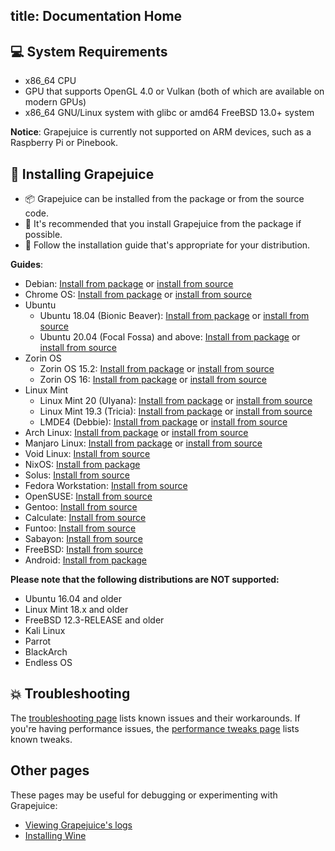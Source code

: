 title: Documentation Home
---

## 💻 System Requirements

 - x86_64 CPU
 - GPU that supports OpenGL 4.0 or Vulkan (both of which are available on modern GPUs)
 - x86_64 GNU/Linux system with glibc or amd64 FreeBSD 13.0+ system

**Notice**: Grapejuice is currently not supported on ARM devices, such as a Raspberry Pi or Pinebook.

## 🚀 Installing Grapejuice

 - 📦 Grapejuice can be installed from the package or from the source code. 
 - 🚀 It's recommended that you install Grapejuice from the package if possible.
 - 🌱 Follow the installation guide that's appropriate for your distribution.

**Guides**:

- Debian: [Install from package](Installing-from-package/Debian-10-and-similar) or
  [install from source](Installing-from-source/Debian-10-and-similar)
- Chrome OS: [Install from package](Installing-from-package/Debian-10-and-similar) or
  [install from source](Installing-from-source/Debian-10-and-similar)
- Ubuntu
  - Ubuntu 18.04 (Bionic Beaver): [Install from package](Installing-from-package/Ubuntu-18.04-and-similar) or
    [install from source](Installing-from-source/Ubuntu-18.04-and-similar)
  - Ubuntu 20.04 (Focal Fossa) and above: [Install from package](Installing-from-package/Debian-10-and-similar) or
    [install from source](Installing-from-source/Debian-10-and-similar)
- Zorin OS
  - Zorin OS 15.2: [Install from package](Installing-from-package/Ubuntu-18.04-and-similar) or
    [install from source](Installing-from-source/Ubuntu-18.04-and-similar)
  - Zorin OS 16: [Install from package](Installing-from-package/Debian-10-and-similar) or
    [install from source](Installing-from-source/Debian-10-and-similar)
- Linux Mint
  - Linux Mint 20 (Ulyana): [Install from package](Installing-from-package/Debian-10-and-similar) or
    [install from source](Installing-from-source/Debian-10-and-similar)
  - Linux Mint 19.3 (Tricia): [Install from package](Installing-from-package/Ubuntu-18.04-and-similar) or
    [install from source](Installing-from-source/Ubuntu-18.04-and-similar)
  - LMDE4 (Debbie): [Install from package](Installing-from-package/Debian-10-and-similar) or
    [install from source](Installing-from-source/Debian-10-and-similar)
- Arch Linux: [Install from package](Installing-from-package/Arch-Linux-and-similar) or
  [install from source](Installing-from-source/Arch-Linux-and-similar)
- Manjaro Linux: [Install from package](Installing-from-package/Arch-Linux-and-similar) or
  [install from source](Installing-from-source/Arch-Linux-and-similar)
- Void Linux: [Install from source](Installing-from-source/Void-Linux)
- NixOS: [Install from package](Installing-from-package/NixOS)
- Solus: [Install from source](Installing-from-source/Solus)
- Fedora Workstation: [Install from source](Installing-from-source/Fedora-Workstation)
- OpenSUSE: [Install from source](Installing-from-source/OpenSUSE)
- Gentoo: [Install from source](Installing-from-source/Gentoo-Linux-and-similar)
- Calculate: [Install from source](Installing-from-source/Gentoo-Linux-and-similar)
- Funtoo: [Install from source](Installing-from-source/Gentoo-Linux-and-similar)
- Sabayon: [Install from source](Installing-from-source/Gentoo-Linux-and-similar)
- FreeBSD: [Install from source](Installing-from-source/FreeBSD.md)
- Android: [Install from package](Installing-from-package/Android.md)

**Please note that the following distributions are NOT supported:**

- Ubuntu 16.04 and older
- Linux Mint 18.x and older
- FreeBSD 12.3-RELEASE and older
- Kali Linux
- Parrot
- BlackArch
- Endless OS

## 💥 Troubleshooting

The [troubleshooting page](Troubleshooting) lists known issues and their workarounds. If you're having performance issues, the [performance tweaks page](Guides/Performance-Tweaks) lists known tweaks.

## Other pages

These pages may be useful for debugging or experimenting with Grapejuice:

- [Viewing Grapejuice's logs](Grapejuice-Logs)
- [Installing Wine](Guides/Installing-Wine)
